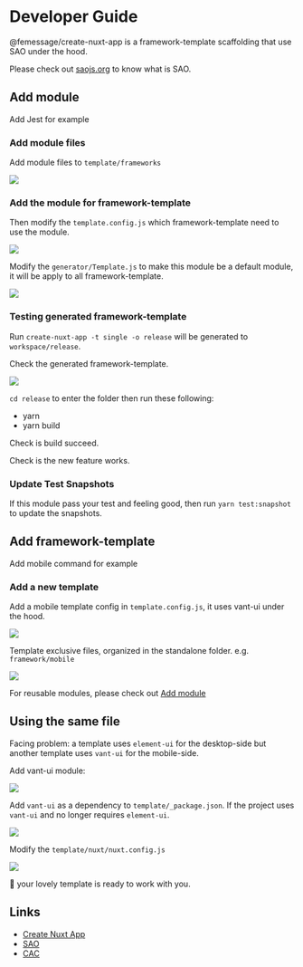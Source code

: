 # Developer Guide

@femessage/create-nuxt-app is a framework-template scaffolding that use SAO under the hood.

Please check out [saojs.org](https://saojs.org) to know what is SAO.

## Add module

Add Jest for example

### Add module files

Add module files to `template/frameworks`

![](https://i.loli.net/2019/08/29/vUXaQZIbLo15pxY.png)

### Add the module for framework-template

Then modify the `template.config.js` which framework-template need to use the module.

![](https://i.loli.net/2019/08/29/KNXGvEsxjymS9TU.png)

Modify the `generator/Template.js` to make this module be a default module, it will be apply to all framework-template.

![](https://i.loli.net/2019/08/29/UD2quld1icH64pv.png)

### Testing generated framework-template

Run `create-nuxt-app -t single -o release` will be generated to `workspace/release`.

Check the generated framework-template.

![](https://i.loli.net/2019/08/29/ALeOBqMcX29awFT.png)

`cd release` to enter the folder then run these following:

- yarn
- yarn build

Check is build succeed.

Check is the new feature works.

### Update Test Snapshots

If this module pass your test and feeling good, then run `yarn test:snapshot` to update the snapshots.

## Add framework-template

Add mobile command for example

### Add a new template

Add a mobile template config in `template.config.js`, it uses vant-ui under the hood.

![](https://i.loli.net/2019/08/29/XrMzQBceA29kmRy.png)

Template exclusive files, organized in the standalone folder. e.g. `framework/mobile`

![](https://i.loli.net/2019/08/29/f5zn8FoBW63lmYi.png)

For reusable modules, please check out [Add module](#add-module)

## Using the same file

Facing problem: a template uses `element-ui` for the desktop-side but another template uses `vant-ui` for the mobile-side.

Add vant-ui module:

![](https://i.loli.net/2019/08/29/rzmj9P1iElXAOyw.png)

Add `vant-ui` as a dependency to `template/_package.json`. If the project uses `vant-ui` and no longer requires `element-ui`.

![](https://i.loli.net/2019/08/29/AZw4HGka9Xmyjrq.png)

Modify the `template/nuxt/nuxt.config.js`

![](https://i.loli.net/2019/08/29/xnEosSHWl2RAkv3.png)

👋 your lovely template is ready to work with you.

## Links

- [Create Nuxt App](https://github.com/nuxt/create-nuxt-app)
- [SAO](https://saojs.org)
- [CAC](https://github.com/cacjs/cac)
